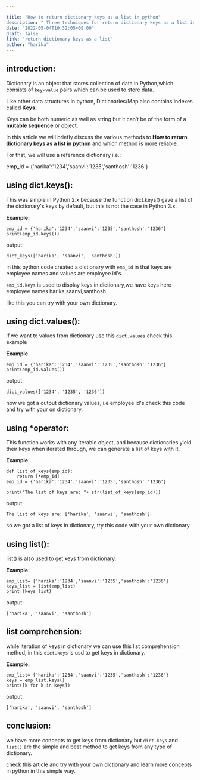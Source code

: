```yaml
---

title: "How to return dictionary keys as a list in python"
description: " Three techniques for return dictionary keys as a list in python"
date: "2022-05-04T10:32:05+09:00"
draft: false
link: "return dictionary keys as a list"
author: "harika"
---
```


## introduction:

Dictionary is an object that stores collection of data in Python,which consists of `key-value` pairs which can be used to store data. 

Like other data structures in python, Dictionaries/Map also contains indexes called **Keys**. 

Keys can be both numeric as well as string but it can’t be of the form of a **mutable sequence** or object. 

In this article we will briefly discuss the various methods to **How to return dictionary keys as a list in python** and which method is more reliable.

For that, we will use a reference dictionary i.e.:

emp_id = {'harika':'1234','saanvi':'1235','santhosh':'1236'}

## using dict.keys():

This was simple in Python 2.x because the function dict.keys() gave a list of the dictionary's keys by default, but this is not the case in Python 3.x. 

**Example:**

```
emp_id = {'harika':'1234','saanvi':'1235','santhosh':'1236'}
print(emp_id.keys())
```
output:
```
dict_keys(['harika', 'saanvi', 'santhosh'])
```
in this python code created a dictionary with `emp_id` in that keys are employee names and values are employee id's.

`emp_id.keys` is used to display keys in dictionary,we have keys here employee names 
harika,saanvi,santhosh

like this you can try with your own dictionary.

## using dict.values():

if we want to values from dictionary use this `dict.values` check this example

**Example**
```
emp_id = {'harika':'1234','saanvi':'1235','santhosh':'1236'}
print(emp_id.values())
```
output:
```
dict_values(['1234', '1235', '1236'])
```
now we got a output dictionary values, i.e employee id's,check this code and try with your on dictionary.

## using *operator:

This function works with any iterable object, and because dictionaries yield their keys when iterated through, we can generate a list of keys with it. 

**Example**:
```
def list_of_keys(emp_id):
    return [*emp_id]
emp_id = {'harika':'1234','saanvi':'1235','santhosh':'1236'}

print("The list of keys are: "+ str(list_of_keys(emp_id)))
```
output:
```
The list of keys are: ['harika', 'saanvi', 'santhosh']
```
so we got a list of keys in dictionary, try this code with your own dictionary.

## using list():
list() is also used to get keys from dictionary.

**Example:**
```
emp_list= {'harika':'1234','saanvi':'1235','santhosh':'1236'}
keys_list = list(emp_list)
print (keys_list)
```
output:
```
['harika', 'saanvi', 'santhosh']
```
## list comprehension:
while iteration of keys in dictionary we can use this list comprehension method, in this `dict.keys` is usd to get keys in dictionary.


**Example:**
```
emp_list= {'harika':'1234','saanvi':'1235','santhosh':'1236'}
keys = emp_list.keys()
print([k for k in keys])
```
output:
```
['harika', 'saanvi', 'santhosh']
```
## conclusion:

we have more concepts to get keys from dictionary but `dict.keys`  and `list()` are the simple and best method to get keys from any type of dictionary.

check this article and try with your own dictionary and learn more concepts in python in this simple way.
